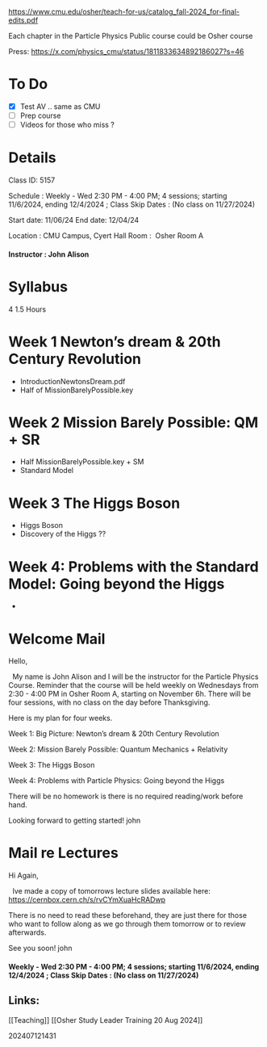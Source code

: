 https://www.cmu.edu/osher/teach-for-us/catalog_fall-2024_for-final-edits.pdf

Each chapter in the Particle Physics Public course could be Osher course

Press: 
https://x.com/physics_cmu/status/1811833634892186027?s=46

# To Do
- [x] Test AV .. same as CMU
- [ ] Prep course
- [ ] Videos for those who miss ?

# Details
Class ID: 5157

Schedule : Weekly - Wed 2:30 PM - 4:00 PM; 4 sessions; starting 11/6/2024, ending 12/4/2024 ; Class Skip Dates : (No class on 11/27/2024)

Start date: 11/06/24
End date: 12/04/24

Location : CMU Campus, Cyert Hall
Room :  Osher Room A

#### **Instructor :** John Alison


# Syllabus 

4 1.5 Hours
# Week 1 Newton’s dream & 20th Century Revolution
- IntroductionNewtonsDream.pdf
- Half of MissionBarelyPossible.key
# Week 2 Mission Barely Possible: QM + SR
- Half MissionBarelyPossible.key + SM
- Standard Model
# Week 3 The Higgs Boson
- Higgs Boson
- Discovery of the Higgs ?? 

# Week 4: Problems with the Standard Model: Going beyond the Higgs
- 


# Welcome Mail

Hello,   
  
  My name is John Alison and I will be the instructor for the Particle Physics Course.
Reminder that the course will be held weekly on Wednesdays from 2:30 - 4:00 PM in Osher Room A, starting on November 6h. There will be four sessions, with no class on the day before Thanksgiving.

Here is my plan for four weeks. 

Week 1: Big Picture: Newton’s dream & 20th Century Revolution

Week 2: Mission Barely Possible: Quantum Mechanics + Relativity

Week 3: The Higgs Boson

Week 4: Problems with Particle Physics: Going beyond the Higgs

There will be no homework is there is no required reading/work before hand.

Looking forward to getting started! 
john


# Mail re Lectures

Hi Again,   
  
  Ive made a copy of tomorrows lecture slides available here:  
https://cernbox.cern.ch/s/rvCYmXuaHcRADwp

There is no need to read these beforehand, they are just there for those who want to follow along as we go through them tomorrow or to review afterwards.

See you soon!
john




#### Weekly - Wed 2:30 PM - 4:00 PM; 4 sessions; starting 11/6/2024, ending 12/4/2024 ; Class Skip Dates : (No class on 11/27/2024)

## Links: 
[[Teaching]]
[[Osher Study Leader Training 20 Aug 2024]]



202407121431
